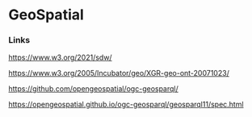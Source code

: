 # GeoSpatial 


### Links

https://www.w3.org/2021/sdw/

https://www.w3.org/2005/Incubator/geo/XGR-geo-ont-20071023/

https://github.com/opengeospatial/ogc-geosparql/

https://opengeospatial.github.io/ogc-geosparql/geosparql11/spec.html

